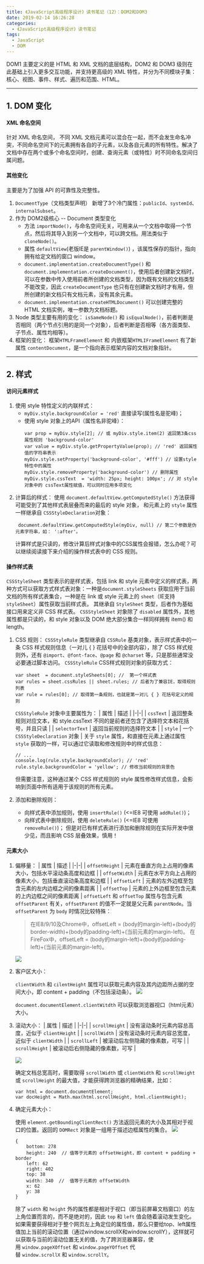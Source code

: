 ```yaml
---
title: 《JavaScript高级程序设计》读书笔记（12）：DOM2和DOM3
date: 2019-02-14 16:26:28
categories:
  - 《JavaScript高级程序设计》读书笔记
tags:
  - JavaScript
  - DOM
---
```


DOM1 主要定义的是 HTML 和 XML 文档的底层结构，DOM2 和 DOM3 级则在此基础上引入更多交互功能，并支持更高级的 XML 特性，并分为不同模块子集：核心、视图、事件、样式、遍历和范围、HTML。

---

## 1. DOM 变化

#### XML 命名空间

针对 XML 命名空间， 不同 XML 文档元素可以混合在一起，而不会发生命名冲突，不同命名空间下的元素拥有各自的子元素，以及各自元素的所有特性。解决了文档中存在两个或多个命名空间时，创建、查询元素（或特性）时不同命名空间归属问题。

#### 其他变化

主要是为了加强 API  的可靠性及完整性。
1. `DocumentType`（文档类型声明） 新增了3个冷门属性：`publicId`、`systemId`、`internalSubset`。
2. 作为 DOM2级核心 -- Document 类型变化
    - 方法 `importNode()`，与命名空间无关，可用来从一个文档中取得一个节点，然后将其导入到另一个文档中，可以跨文档。用法类似于 `cloneNode()`。
     - 属性 `defaultView`(老版IE是 `parentWindow()`) ，该属性保存的指针，指向拥有给定文档的窗口 window。
    - `document.implementation.createDocumentType()` 和
  `document.implementation.createDocument()`，使用后者创建新文档时，可以在参数中传入使用前者所创建的文档类型，因为既有文档的文档类型不能改变，因此 `createDocumentType` 也只有在创建新文档时才有用，但所创建的新文档只有文档元素，没有其余元素。
    - `document.implementation.createHTMLDocument()` 可以创建完整的 HTML 文档实例，唯一参数为文档标题。
3. Node 类型主要有用的变化：
    `isSameNode()` 和 `isEqualNode()`，前者判断是否相同（两个节点引用的是同一个对象），后者判断是否相等（各方面类型、子节点、属性均相等）。
4. 框架的变化：
    框架`HTMLFrameElement` 和 内嵌框架`HTMLIFrameElement` 有了新属性 `contentDocument`，是一个指向表示框架内容的文档对象指针。

---

## 2. 样式

#### 访问元素样式

1. 使用 style 特性定义的内联样式：
    - `myDiv.style.backgroundColor = 'red'` 直接读写(属性名是驼峰)；
    - 使用 style 对象上的API（属性名非驼峰）：
        ```
        var prop = myDiv.style[2]; // 或 myDiv.style.item(2) 返回第3条css属性规则 'background-color'
        var value = myDiv.style.getPropertyValue(prop); // 'red' 返回属性值的字符串表示
        myDiv.style.setProperty('background-color', '#fff') // 设置style特性中的属性
        myDiv.style.removeProperty('background-color') // 删除属性
        myDiv.style.cssText  = 'width: 25px; height: 100px'; // 对 style 对象中的 cssText属性赋值，可以同时应用多项变化
        ```
2. 计算后的样式：
    使用 `document.defaultView.getComputedStyle()` 方法获得可能受到了其他样式表层叠而来的最后的 style 对象， 和元素上的 `style` 属性一样继承自 `CSSStyleDeclaration`对象：
    ```
     document.defaultView.getComputedStyle(myDiv, null) // 第二个参数是伪元素字符串，如： ':after'。
    ```
   计算样式是只读的，修改计算后样式对象中的CSS属性会报错，怎么办呢？可以继续阅读接下来介绍的操作样式表中的 CSS 规则。

#### 操作样式表

`CSSStyleSheet` 类型表示的是样式表，包括 link 和 style 元素中定义的样式表，两种方式可以获取方式样式表对象：一种是`document.styleSheets` 获取应用于当前文档的所有样式表集合，一种是在 link 或 style 元素上的 `sheet`（IE支持 `styleSheet`）属性获取当前样式表。
其继承自 `StyleSheet` 类型，后者作为基础接口用来定义非 CSS 样式表。
`CSSStyleSheet` 对象除了 `disabled` 属性外，其他属性都是只读的，和 style 对象以及 DOM 绝大部分集合一样同样拥有 item() 和 length。

1. CSS 规则：
    `CSSStyleRule` 类型继承自 `CSSRule` 基类对象，表示样式表中的一条 CSS 样式规则信息（一对儿 { } 花括号中的全部内容），除了 CSS 样式规则外，还有 `@import`、`@font-face`、`@page` 和 `@charset` 等，只是那些通常没必要通过脚本访问。
    `CSSStyleRule` CSS样式规则对象的获取方式：
    ```
    var sheet  = document.styleSheets[0]; //  第一个样式表
    var rules = sheet.cssRules || sheet.rules; // 后者为了兼容IE，取得规则列表
    var rule = rules[0]; // 取得第一条规则，也就是第一对儿 { } 花括号定义的规则
    ```
    `CSSStyleRule` 对象中主要属性为：
    | 属性 | 描述 |
    |-|-|
    | `cssText` | 返回整条规则对应文本，和 style.cssText 不同的是前者还包含了选择符文本和花括号，并且只读 |
    | `selectorText` | 返回当前规则的选择符文本 |
    | `style` | 一个 `CSSStyleDeclaration` 对象 |
    关于 `style` 属性，和直接在元素上通过属性 `style` 获取的一样，可以通过它读取和修改规则中的样式信息：
    ```
    // ...
    console.log(rule.style.backgroundColor); // 'red'
    rule.style.backgroundColor = 'yellow'; // 修改当前规则的背景色
    ``` 
    但需要注意，这种通过某个 CSS 样式规则的 style 属性修改样式信息，会影响到页面中所有适用于该规则的所有元素。

2. 添加和删除规则：
    - 向样式表中添加规则，使用 `insertRule()` (<=IE8 可使用 `addRule()`)；
    - 向样式表中删除规则，使用 `deleteRule()` (<=IE8 可使用 `removeRule()`)；
    但是对已有样式表进行添加和删除规则在实际开发中很少见，而且影响 CSS 层叠效果，慎用！

#### 元素大小

1. 偏移量：
    | 属性 | 描述 |
    |-|-|
    | `offsetHeight` | 元素在垂直方向上占用的像素大小，包括水平滚动条高度和边框 |
    | `offsetWidth` | 元素在水平方向上占用的像素大小，包括垂直滚动条高度和边框 |
    | `offsetLeft` | 元素的左外边框至包含元素的左内边框之间的像素距离 |
    | `offsetTop` | 元素的上外边框至包含元素的上内边框之间的像素距离 |
    `offsetLeft` 和 `offsetTop` 属性与包含元素`offsetParent` 有关，`offsetParent` 的值不一定就是父元素 `parentNode`。当 `offsetParent` 为 `body` 时情况比较特殊：
    > 在IE8/9/10及Chrome中，offsetLeft = (body的margin-left)+(body的border-width)+(body的padding-left)+(当前元素的margin-left)。
    > 在FireFox中，offsetLeft = (body的margin-left)+(body的padding-left)+(当前元素的margin-left)。

    ![](https://upload-images.jianshu.io/upload_images/7038854-f5c78608b1e662bb.png?imageMogr2/auto-orient/strip%7CimageView2/2/w/1240)

2. 客户区大小：

    `clientWidth` 和 `cilentHeight` 属性可以获取元素内容及其内边距所占据的空间大小，即 content + padding（不包括滚动条）。
    ![](https://upload-images.jianshu.io/upload_images/7038854-769b9f5fd30d86ba.png?imageMogr2/auto-orient/strip%7CimageView2/2/w/1240)

    `document.documentElement.clientWitdth` 可以获取浏览器视口（html元素）大小。

3. 滚动大小：
    | 属性 | 描述 |
    |-|-|
    | `scrollHeight` | 没有滚动条时元素内容总高度，近似于 `clientHeight` |
    | `scrollWidth` | 没有滚动条时元素内容总宽度，近似于 `clientWidth` |
    | `scrollLeft` | 被滚动后左侧隐藏的像素数，可写 |
    | `scrollHeight` | 被滚动后右侧隐藏的像素数，可写 |

    ![](https://upload-images.jianshu.io/upload_images/7038854-dbf92f7ba0106e2b.png?imageMogr2/auto-orient/strip%7CimageView2/2/w/1240)

    确定文档总宽高时，需要取得 `scrollWidth` 或 `clientWidth` 和 `scrollHeight` 或 `scrollHeight` 的最大值，才能获得跨浏览器的精确结果，比如：
    ```
    var html = document.documentElement;
    var docHeight = Math.max(html.scrollHeight, html.clientHeight);
    ```

4. 确定元素大小：

    使用 `element.getBoundingClientRect()` 方法返回元素的大小及其相对于视口的位置。返回的 `DOMRect` 对象是一组用于描述边框属性的集合。
    ![](https://upload-images.jianshu.io/upload_images/7038854-a0bf3021ededde7f.png?imageMogr2/auto-orient/strip%7CimageView2/2/w/1240)
    ```
    {
        bottom: 278
        height: 240  // 值等于元素的 offsetHeight，即 content + padding + border
        left: 62
        right: 402
        top: 38
        width: 340  //  值等于元素的 offsetWidth
        x: 62
        y: 38
    }
    ```
    除了 `width` 和 `height` 外的属性都是相对于视口（即当前屏幕文档窗口）的左上角位置而言的，而不是绝对的，因此 `top` 和 `left` 值会随着滚动发生变化。
    如果需要获得相对于整个网页左上角定位的属性值，那么只要给top、left属性值加上当前的滚动位置（通过window.scrollX和window.scrollY），这样就可以获取与当前的滚动位置无关的值，为了跨浏览器兼容，使用 `window.pageXOffset` 和 `window.pageYOffset` 代替 `window.scrollX` 和 `window.scrollY`。